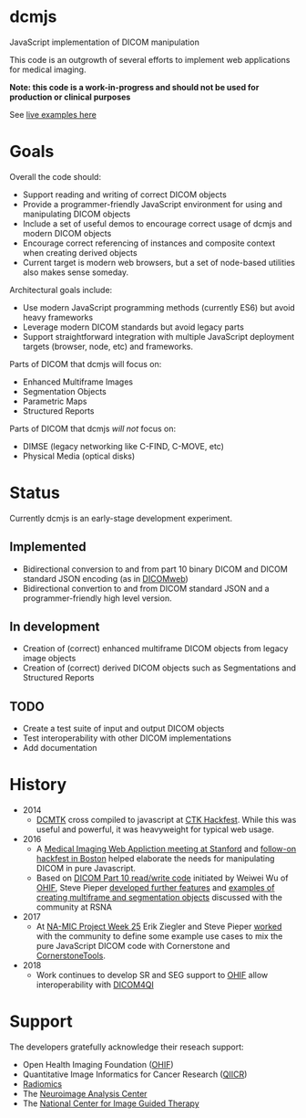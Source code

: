 # dcmjs
JavaScript implementation of DICOM manipulation

This code is an outgrowth of several efforts to implement web applications for medical imaging.

**Note: this code is a work-in-progress and should not be used for production or clinical purposes**

See [live examples here](https://pieper.github.io/dcmjs/examples/)

# Goals

Overall the code should:
* Support reading and writing of correct DICOM objects
* Provide a programmer-friendly JavaScript environment for using and manipulating DICOM objects
* Include a set of useful demos to encourage correct usage of dcmjs and modern DICOM objects
* Encourage correct referencing of instances and composite context when creating derived objects
* Current target is modern web browsers, but a set of node-based utilities also makes sense someday.

Architectural goals include:
* Use modern JavaScript programming methods (currently ES6) but avoid heavy frameworks
* Leverage modern DICOM standards but avoid legacy parts
* Support straightforward integration with multiple JavaScript deployment targets (browser, node, etc) and frameworks.

Parts of DICOM that dcmjs will focus on:
* Enhanced Multiframe Images
* Segmentation Objects
* Parametric Maps
* Structured Reports

Parts of DICOM that dcmjs *will not* focus on:
* DIMSE (legacy networking like C-FIND, C-MOVE, etc)
* Physical Media (optical disks)

# Status
Currently dcmjs is an early-stage development experiment.
  ## Implemented
  * Bidirectional conversion to and from part 10 binary DICOM and DICOM standard JSON encoding (as in [DICOMweb](http://dicomweb.org))
  * Bidirectional convertion to and from DICOM standard JSON and a programmer-friendly high level version.
  ## In development
  * Creation of (correct) enhanced multiframe DICOM objects from legacy image objects
  * Creation of (correct) derived DICOM objects such as Segmentations and Structured Reports
  ## TODO
  * Create a test suite of input and output DICOM objects
  * Test interoperability with other DICOM implementations
  * Add documentation

# History
* 2014
  * [DCMTK](dcmtk.org) cross compiled to javascript at [CTK Hackfest](http://www.commontk.org/index.php/CTK-Hackfest-May-2014).
While this was useful and powerful, it was heavyweight for typical web usage.
* 2016
  * A [Medical Imaging Web Appliction meeting at Stanford](http://qiicr.org/web/outreach/Medical-Imaging-Web-Apps/) and
[follow-on hackfest in Boston](http://qiicr.org/web/outreach/MIWS-hackfest/) helped elaborate the needs for manipulating DICOM in pure Javascript.
  * Based on [DICOM Part 10 read/write code](https://github.com/OHIF/dicom-dimse) initiated by Weiwei Wu of [OHIF](http://ohif.org), Steve Pieper [developed further features](https://github.com/pieper/sites/tree/gh-pages/dcmio) and 
[examples of creating multiframe and segmentation objects](https://github.com/pieper/sites/tree/gh-pages/DICOMzero) discussed with
the community at RSNA
* 2017
  * At [NA-MIC Project Week 25](https://na-mic.org/wiki/Project_Week_25) Erik Ziegler and Steve Pieper [worked](https://na-mic.org/wiki/Project_Week_25/DICOM_Segmentation_Support_for_Cornerstone_and_OHIF_Viewer)
 with the community to define some example use cases to mix the pure JavaScript DICOM code with Cornerstone and [CornerstoneTools](https://github.com/chafey/cornerstoneTools).
 * 2018
	 * Work continues to develop SR and SEG support to [OHIF](http://ohif.org) allow interoperability with [DICOM4QI](https://legacy.gitbook.com/book/qiicr/dicom4qi/details)
 
 # Support
 The developers gratefully acknowledge their reseach support:
 * Open Health Imaging Foundation ([OHIF](http://ohif.org))
 * Quantitative Image Informatics for Cancer Research ([QIICR](http://qiicr.org))
 * [Radiomics](http://radiomics.io)
 * The [Neuroimage Analysis Center](http://nac.spl.harvard.edu)
 * The [National Center for Image Guided Therapy](http://ncigt.org)
<!--stackedit_data:
eyJoaXN0b3J5IjpbLTE1MTU0NDc0MzVdfQ==
-->